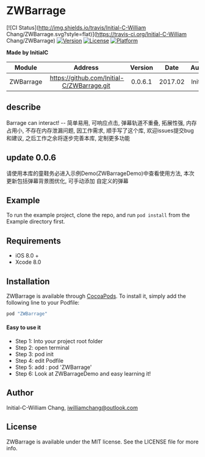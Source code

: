 # ZWBarrage

[![CI Status](http://img.shields.io/travis/Initial-C-William Chang/ZWBarrage.svg?style=flat)](https://travis-ci.org/Initial-C-William Chang/ZWBarrage)
[![Version](https://img.shields.io/cocoapods/v/ZWBarrage.svg?style=flat)](http://cocoapods.org/pods/ZWBarrage)
[![License](https://img.shields.io/cocoapods/l/ZWBarrage.svg?style=flat)](http://cocoapodsZWBarrage.org/pods/ZWBarrage)
[![Platform](https://img.shields.io/cocoapods/p/ZWBarrage.svg?style=flat)](http://cocoapods.org/pods/ZWBarrage)

**Made by InitialC**

 Module | Address | Version | Date | Author
:------:|:-------:|:-------:|:----:|:-----:|
ZWBarrage |  https://github.com/Initial-C/ZWBarrage.git | 0.0.6.1| 2017.02 | InitialC

## describe
Barrage can interact! -- 简单易用, 可响应点击, 弹幕轨道不重叠, 拓展性强, 内存占用小, 不存在内存泄漏问题, 因工作需求, 顺手写了这个库, 欢迎issues提交bug和建议, 之后工作之余将逐步完善本库, 定制更多功能

## update 0.0.6
请使用本库的童鞋务必进入示例Demo(ZWBarrageDemo)中查看使用方法, 本次更新包括弹幕背景图优化, 可手动添加 自定义的弹幕
## Example

To run the example project, clone the repo, and run `pod install` from the Example directory first.

## Requirements
* iOS 8.0 +
* Xcode 8.0

## Installation

ZWBarrage is available through [CocoaPods](http://cocoapods.org). To install
it, simply add the following line to your Podfile:

```ruby
pod "ZWBarrage"
```
#### Easy to use it

* Step 1: Into your project root folder
* Step 2: open terminal
* Step 3: pod init 
* Step 4: edit Podfile
* Step 5: add : pod 'ZWBarrage'
* Step 6: Look at ZWBarrageDemo and easy learning it!

## Author

Initial-C-William Chang, iwilliamchang@outlook.com

## License

ZWBarrage is available under the MIT license. See the LICENSE file for more info.


